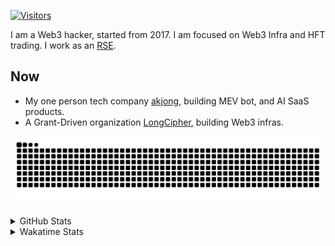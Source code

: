 <!-- markdownlint-disable MD041 MD010 MD033 -->
[![Visitors](https://api.visitorbadge.io/api/daily?path=Akagi201%2FAkagi201&label=Visitors%20Today&countColor=%2337d67a)](https://visitorbadge.io/status?path=Akagi201%2FAkagi201)

I am a Web3 hacker, started from 2017. I am focused on Web3 Infra and HFT trading.
I work as an [RSE](https://us-rse.org/about/what-is-an-rse/).

## Now

* My one person tech company [akjong](https://github.com/akjong), building MEV bot, and AI SaaS products.
* A Grant-Driven organization [LongCipher](https://github.com/longcipher), building Web3 infras.

[![github contribution grid snake animation](https://raw.githubusercontent.com/Akagi201/Akagi201/output/github-contribution-grid-snake.svg#gh-light-mode-only)](https://github.com/Akagi201)

<details>
<summary>GitHub Stats</summary>
  <a href="https://github.com/Akagi201"><img alt="Profile Detail" src="https://raw.githubusercontent.com/Akagi201/Akagi201/master/profile-summary-card-output/dracula/0-profile-details.svg" /></a>
  <a href="https://github.com/Akagi201"><img alt="Github Stats" src="https://raw.githubusercontent.com/Akagi201/Akagi201/master/profile-summary-card-output/dracula/3-stats.svg" /></a>
  <a href="https://github.com/Akagi201"><img alt="Lang By Commits" src="https://raw.githubusercontent.com/Akagi201/Akagi201/master/profile-summary-card-output/dracula/2-most-commit-language.svg" /></a>
</details>

<details>
<summary>Wakatime Stats</summary>
<br>

<!--START_SECTION:waka-->

```txt
From: 27 March 2025 - To: 03 April 2025

Total Time: 35 hrs 30 mins

Other              15 hrs 39 mins  ███████████░░░░░░░░░░░░░░   44.07 %
Rust               12 hrs 51 mins  █████████░░░░░░░░░░░░░░░░   36.21 %
sh                 3 hrs           ██░░░░░░░░░░░░░░░░░░░░░░░   08.49 %
TOML               1 hr 43 mins    █▒░░░░░░░░░░░░░░░░░░░░░░░   04.85 %
Markdown           51 mins         ▓░░░░░░░░░░░░░░░░░░░░░░░░   02.41 %
Text               16 mins         ▒░░░░░░░░░░░░░░░░░░░░░░░░   00.76 %
Go                 15 mins         ▒░░░░░░░░░░░░░░░░░░░░░░░░   00.75 %
XML                15 mins         ▒░░░░░░░░░░░░░░░░░░░░░░░░   00.71 %
Python             12 mins         ░░░░░░░░░░░░░░░░░░░░░░░░░   00.57 %
TypeScript         8 mins          ░░░░░░░░░░░░░░░░░░░░░░░░░   00.42 %
```

<!--END_SECTION:waka-->

</details>

